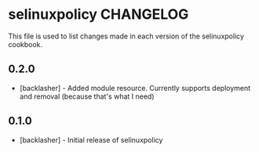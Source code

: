 selinuxpolicy CHANGELOG
=======================

This file is used to list changes made in each version of the selinuxpolicy cookbook.

0.2.0
-----
- [backlasher] - Added module resource. Currently supports deployment and removal (because that's what I need)

0.1.0
-----
- [backlasher] - Initial release of selinuxpolicy

